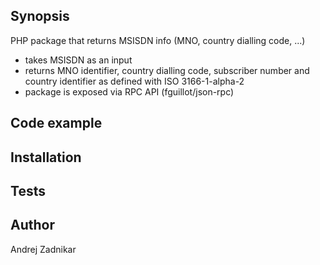 ## Synopsis
PHP package that returns MSISDN info (MNO, country dialling code, ...)

- takes MSISDN as an input
- returns MNO identifier, country dialling code, subscriber number and country identifier as defined with ISO 3166-1-alpha-2
- package is exposed via RPC API (fguillot/json-rpc)

## Code example


## Installation


## Tests


## Author
Andrej Zadnikar
